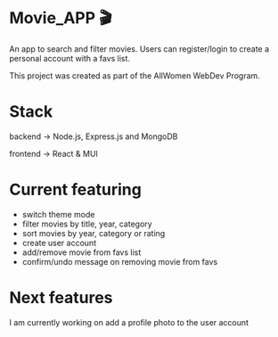 # Movie_APP 🎬

An app to search and filter movies. Users can register/login to create a personal account with a favs list.

This project was created as part of the AllWomen WebDev Program.

# Stack
backend ->
Node.js, Express.js and MongoDB

frontend ->
React & MUI

# Current featuring
- switch theme mode
- filter movies by title, year, category
- sort movies by year, category or rating
- create user account
- add/remove movie from favs list
- confirm/undo message on removing movie from favs

# Next features
I am currently working on add a profile photo to the user account 





